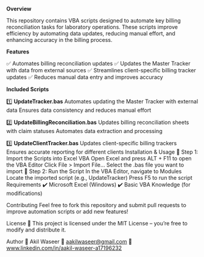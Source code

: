 **Overview**

This repository contains VBA scripts designed to automate key billing reconciliation tasks for laboratory operations. These scripts improve efficiency by automating data updates, reducing manual effort, and enhancing accuracy in the billing process.

**Features**

✅ Automates billing reconciliation updates
✅ Updates the Master Tracker with data from external sources
✅ Streamlines client-specific billing tracker updates
✅ Reduces manual data entry and improves accuracy

**Included Scripts**

1️⃣ **UpdateTracker.bas**
Automates updating the Master Tracker with external data
Ensures data consistency and reduces manual effort

2️⃣ **UpdateBillingReconciliation.bas**
Updates billing reconciliation sheets with claim statuses
Automates data extraction and processing

3️⃣ **UpdateClientTracker.bas**
Updates client-specific billing trackers
Ensures accurate reporting for different clients
Installation & Usage
🔹 Step 1: Import the Scripts into Excel VBA
Open Excel and press ALT + F11 to open the VBA Editor
Click File > Import File…
Select the .bas file you want to import
🔹 Step 2: Run the Script
In the VBA Editor, navigate to Modules
Locate the imported script (e.g., UpdateTracker)
Press F5 to run the script
Requirements
✔️ Microsoft Excel (Windows)
✔️ Basic VBA Knowledge (for modifications)

Contributing
Feel free to fork this repository and submit pull requests to improve automation scripts or add new features!

License
📜 This project is licensed under the MIT License – you’re free to modify and distribute it.

Author
👤 Akil Waseer
📧 aakilwaseer@gmail.com
🔗 www.linkedin.com/in/aakil-waseer-a17196232
